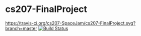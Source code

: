 # cs207-FinalProject

https://travis-ci.org/cs207-SpaceJam/cs207-FinalProject.svg?branch=master
[![Build Status](https://travis-ci.org/cs207-SpaceJam/cs207-FinalProject.svg?branch=master)](https://travis-ci.org/cs207-SpaceJam/cs207-FinalProject)
